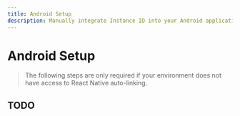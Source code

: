 ```yaml
---
title: Android Setup
description: Manually integrate Instance ID into your Android application. 
---
```


# Android Setup

> The following steps are only required if your environment does not have access to React Native
auto-linking. 

## TODO

